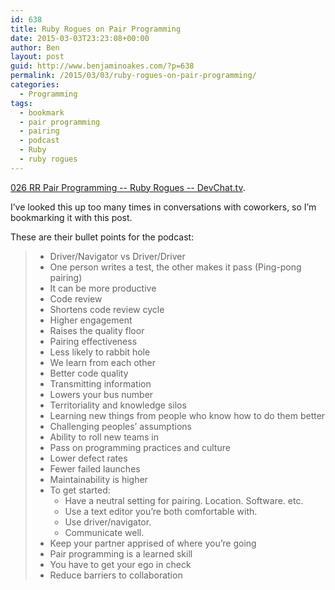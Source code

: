 ```yaml
---
id: 638
title: Ruby Rogues on Pair Programming
date: 2015-03-03T23:23:08+00:00
author: Ben
layout: post
guid: http://www.benjaminoakes.com/?p=638
permalink: /2015/03/03/ruby-rogues-on-pair-programming/
categories:
  - Programming
tags:
  - bookmark
  - pair programming
  - pairing
  - podcast
  - Ruby
  - ruby rogues
---
```

[026 RR Pair Programming -- Ruby Rogues -- DevChat.tv](http://devchat.tv/ruby-rogues/029-pair-programming).

I&#8217;ve looked this up too many times in conversations with coworkers, so I&#8217;m bookmarking it with this post.

These are their bullet points for the podcast:

>   * Driver/Navigator vs Driver/Driver
>   * One person writes a test, the other makes it pass (Ping-pong pairing)
>   * It can be more productive
>   * Code review
>   * Shortens code review cycle
>   * Higher engagement
>   * Raises the quality floor
>   * Pairing effectiveness
>   * Less likely to rabbit hole
>   * We learn from each other
>   * Better code quality
>   * Transmitting information
>   * Lowers your bus number
>   * Territoriality and knowledge silos
>   * Learning new things from people who know how to do them better
>   * Challenging peoples&#8217; assumptions
>   * Ability to roll new teams in
>   * Pass on programming practices and culture
>   * Lower defect rates
>   * Fewer failed launches
>   * Maintainability is higher
>   * To get started: 
>       * Have a neutral setting for pairing. Location. Software. etc.
>       * Use a text editor you&#8217;re both comfortable with.
>       * Use driver/navigator.
>       * Communicate well.
>   * Keep your partner apprised of where you&#8217;re going
>   * Pair programming is a learned skill
>   * You have to get your ego in check
>   * Reduce barriers to collaboration